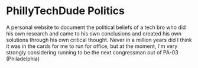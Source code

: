 # PhillyTechDude Politics
A personal website to document the political beliefs of a tech bro who did his own research and came to his own conclusions and created his own solutions through his own critical thought. Never in a million years did I think it was in the cards for me to run for office, but at the moment, I'm very strongly considering running to be the next congressman out of PA-03 (Philadelphia)
